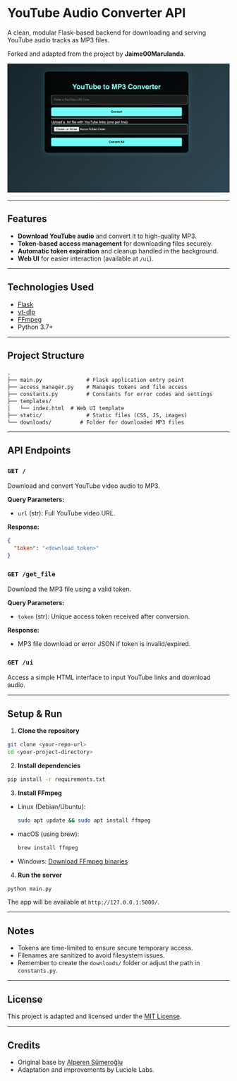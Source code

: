 # YouTube Audio Converter API

A clean, modular Flask-based backend for downloading and serving YouTube audio tracks as MP3 files.

Forked and adapted from the project by **Jaime00Marulanda**.

![UI Screenshot](ui.png)

---

## Features

- **Download YouTube audio** and convert it to high-quality MP3.
- **Token-based access management** for downloading files securely.
- **Automatic token expiration** and cleanup handled in the background.
- **Web UI** for easier interaction (available at `/ui`).

---

## Technologies Used

- [Flask](https://flask.palletsprojects.com/)
- [yt-dlp](https://github.com/yt-dlp/yt-dlp)
- [FFmpeg](https://ffmpeg.org/)
- Python 3.7+

---

## Project Structure

```
.
├── main.py              # Flask application entry point
├── access_manager.py    # Manages tokens and file access
├── constants.py         # Constants for error codes and settings
├── templates/
│   └── index.html  # Web UI template
├── static/              # Static files (CSS, JS, images)
└── downloads/         # Folder for downloaded MP3 files
```

---

## API Endpoints

### `GET /`

Download and convert YouTube video audio to MP3.

**Query Parameters:**

- `url` (str): Full YouTube video URL.

**Response:**

```json
{
  "token": "<download_token>"
}
```

### `GET /get_file`

Download the MP3 file using a valid token.

**Query Parameters:**

- `token` (str): Unique access token received after conversion.

**Response:**

- MP3 file download or error JSON if token is invalid/expired.

### `GET /ui`

Access a simple HTML interface to input YouTube links and download audio.

---

## Setup & Run

1. **Clone the repository**

```bash
git clone <your-repo-url>
cd <your-project-directory>
```

2. **Install dependencies**

```bash
pip install -r requirements.txt
```

3. **Install FFmpeg**

- Linux (Debian/Ubuntu):
  ```bash
  sudo apt update && sudo apt install ffmpeg
  ```
- macOS (using brew):
  ```bash
  brew install ffmpeg
  ```
- Windows: [Download FFmpeg binaries](https://ffmpeg.org/download.html)

4. **Run the server**

```bash
python main.py
```

The app will be available at `http://127.0.0.1:5000/`.

---

## Notes

- Tokens are time-limited to ensure secure temporary access.
- Filenames are sanitized to avoid filesystem issues.
- Remember to create the `downloads/` folder or adjust the path in `constants.py`.

---

## License

This project is adapted and licensed under the [MIT License](LICENSE).

---

## Credits

- Original base by [Alperen Sümeroğlu](https://github.com/Jaime00Marulanda)
- Adaptation and improvements by Luciole Labs.
